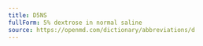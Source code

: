 ```yaml
---
title: D5NS
fullForm: 5% dextrose in normal saline
source: https://openmd.com/dictionary/abbreviations/d
---
```

